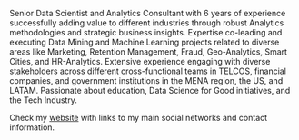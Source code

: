 Senior Data Scientist and Analytics Consultant with 6 years of experience successfully adding value to different industries through robust Analytics methodologies and strategic business insights. Expertise co-leading and executing Data Mining and Machine Learning projects related to diverse areas like Marketing, Retention Management, Fraud, Geo-Analytics, Smart Cities, and HR-Analytics. Extensive experience engaging with diverse stakeholders across different cross-functional teams in TELCOS, financial companies, and government institutions in the MENA region, the US, and LATAM. Passionate about education, Data Science for Good initiatives, and the Tech Industry.

Check my [website](https://jonyzambrano01.carrd.co/) with links to my main social networks and contact information.
